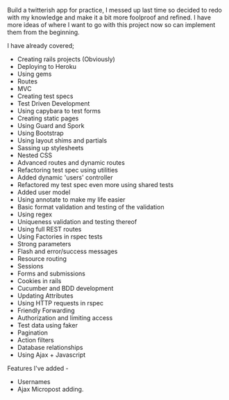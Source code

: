 Build a twitterish app for practice, I messed up last time so decided to redo with my knowledge and make it a bit more foolproof and refined. I have more ideas of where I want to go with this project now so can implement them from the beginning.

I have already covered;
* Creating rails projects (Obviously)
* Deploying to Heroku
* Using gems
* Routes
* MVC
* Creating test specs
* Test Driven Development
* Using capybara to test forms
* Creating static pages
* Using Guard and Spork
* Using Bootstrap
* Using layout shims and partials
* Sassing up stylesheets
* Nested CSS
* Advanced routes and dynamic routes
* Refactoring test spec using utilities
* Added dynamic 'users' controller
* Refactored my test spec even more using shared tests
* Added user model
* Using annotate to make my life easier
* Basic format validation and testing of the validation
* Using regex
* Uniqueness validation and testing thereof
* Using full REST routes
* Using Factories in rspec tests
* Strong parameters
* Flash and error/success messages
* Resource routing
* Sessions
* Forms and submissions
* Cookies in rails
* Cucumber and BDD development
* Updating Attributes
* Using HTTP requests in rspec
* Friendly Forwarding
* Authorization and limiting access
* Test data using faker
* Pagination
* Action filters
* Database relationships
* Using Ajax + Javascript

Features I've added -
* Usernames
* Ajax Micropost adding.